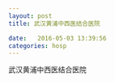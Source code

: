 ```yaml
--- 
layout: post 
title: 武汉黄浦中西医结合医院

date:   2016-05-03 13:39:56 
categories: hosp 
--- 
```

   
武汉黄浦中西医结合医院
